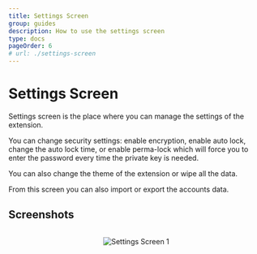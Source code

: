 ```yaml
---
title: Settings Screen
group: guides
description: How to use the settings screen
type: docs
pageOrder: 6
# url: ./settings-screen
---
```


# Settings Screen

<p class="pb-4">Settings screen is the place where you can manage the settings of the extension.</p>

<p class="pb-4">You can change security settings: enable encryption, enable auto lock, change the auto lock time, or enable perma-lock which will force you to enter the password every time the private key is needed.</p>

<p class="pb-4">You can also change the theme of the extension or wipe all the data.</p>

<p class="pb-4">From this screen you can also import or export the accounts data.</p>

## Screenshots

<div style="align-items: center;
    display: flex;
    flex-direction: column;">

![Settings Screen 1](/images/pages/settings_screen1.webp)

</div>
